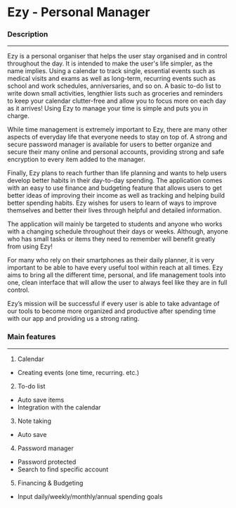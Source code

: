 # Ezy - Personal Manager

### Description
---
Ezy is a personal organiser that helps the user stay organised and in control throughout the day. It is intended to make the user's life simpler, as the name implies. Using a calendar to track single, essential events such as medical visits and exams as well as long-term, recurring events such as school and work schedules, anniversaries, and so on. A basic to-do list to write down small activities, lengthier lists such as groceries and reminders to keep your calendar clutter-free and allow you to focus more on each day as it arrives! Using Ezy to manage your time is simple and puts you in charge.

While time management is extremely important to Ezy, there are many other aspects of everyday life that everyone needs to stay on top of. A strong and secure password manager is available for users to better organize and secure their many online and personal accounts, providing strong and safe encryption to every item added to the manager.

Finally, Ezy plans to reach further than life planning and wants to help users develop better habits in their day-to-day spending. The application comes with an easy to use finance and budgeting feature that allows users to get better ideas of improving their income as well as tracking and helping build better spending habits. Ezy wishes for users to learn of ways to improve themselves and better their lives through helpful and detailed information.

The application will mainly be targeted to students and anyone who works with a changing schedule throughout their days or weeks. Although, anyone who has small tasks or items they need to remember will benefit greatly from using Ezy!

For many who rely on their smartphones as their daily planner, it is very important to be able to have every useful tool within reach at all times. Ezy aims to bring all the different time, personal, and life management tools into one, clean interface that will allow the user to always feel like they are in full control.

Ezy’s mission will be successful if every user is able to take advantage of our tools to become more organized and productive after spending time with our app and providing us a strong rating.

### Main features
---
1. Calendar
 - Creating events (one time, recurring. etc.)

2. To-do list
 - Auto save items
 - Integration with the calendar

3. Note taking
 - Auto save

4. Password manager
 - Password protected
 - Search to find specific account

5. Financing & Budgeting
 - Input daily/weekly/monthly/annual spending goals
